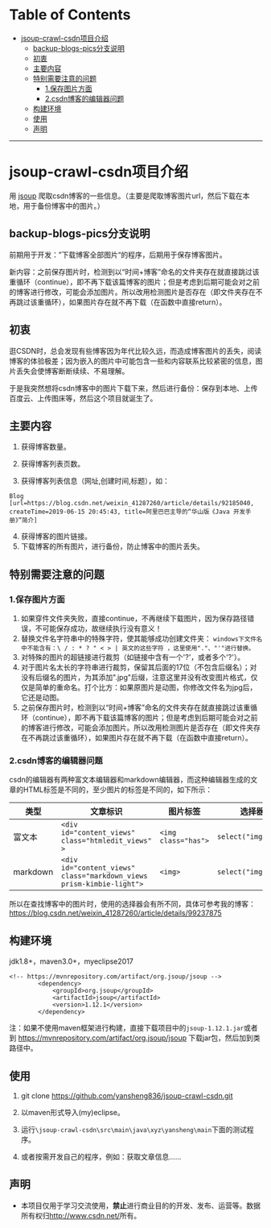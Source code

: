 Table of Contents
=================

* [jsoup\-crawl\-csdn项目介绍](#jsoup-crawl-csdn%E9%A1%B9%E7%9B%AE%E4%BB%8B%E7%BB%8D)
  * [backup\-blogs\-pics分支说明](#backup-blogs-pics%E5%88%86%E6%94%AF%E8%AF%B4%E6%98%8E)
  * [初衷](#%E5%88%9D%E8%A1%B7)
  * [主要内容](#%E4%B8%BB%E8%A6%81%E5%86%85%E5%AE%B9)
  * [特别需要注意的问题](#%E7%89%B9%E5%88%AB%E9%9C%80%E8%A6%81%E6%B3%A8%E6%84%8F%E7%9A%84%E9%97%AE%E9%A2%98)
    * [1\.保存图片方面](#1%E4%BF%9D%E5%AD%98%E5%9B%BE%E7%89%87%E6%96%B9%E9%9D%A2)
    * [2\.csdn博客的编辑器问题](#2csdn%E5%8D%9A%E5%AE%A2%E7%9A%84%E7%BC%96%E8%BE%91%E5%99%A8%E9%97%AE%E9%A2%98)
  * [构建环境](#%E6%9E%84%E5%BB%BA%E7%8E%AF%E5%A2%83)
  * [使用](#%E4%BD%BF%E7%94%A8)
  * [声明](#%E5%A3%B0%E6%98%8E)

---

# jsoup-crawl-csdn项目介绍

用 [jsoup](https://github.com/jhy/jsoup) 爬取csdn博客的一些信息。（主要是爬取博客图片url，然后下载在本地，用于备份博客中的图片。）



## backup-blogs-pics分支说明

前期用于开发：”下载博客全部图片“的程序，后期用于保存博客图片。

新内容：之前保存图片时，检测到以“时间+博客”命名的文件夹存在就直接跳过该重循环（continue），即不再下载该篇博客的图片；但是考虑到后期可能会对之前的博客进行修改，可能会添加图片。所以改用检测图片是否存在（即文件夹存在不再跳过该重循环），如果图片存在就不再下载（在函数中直接return）。


## 初衷

逛CSDN时，总会发现有些博客因为年代比较久远，而造成博客图片的丢失，阅读博客的体验极差；因为嵌入的图片中可能包含一些和内容联系比较紧密的信息，图片丢失会使博客断断续续、不易理解。

于是我突然想将csdn博客中的图片下载下来，然后进行备份：保存到本地、上传百度云、上传图床等，然后这个项目就诞生了。


## 主要内容

1. 获得博客数量。

2. 获得博客列表页数。

3. 获得博客列表信息（网址,创建时间,标题），如：
```
Blog [url=https://blog.csdn.net/weixin_41287260/article/details/92185040, createTime=2019-06-15 20:45:43, title=阿里巴巴主导的“华山版《Java 开发手册》”简介]
```
4. 获得博客的图片链接。
5. 下载博客的所有图片，进行备份，防止博客中的图片丢失。



## 特别需要注意的问题

### 1.保存图片方面

1. 如果穿件文件夹失败，直接continue，不再继续下载图片，因为保存路径错误，不可能保存成功，故继续执行没有意义！
2. 替换文件名字符串中的特殊字符，使其能够成功创建文件夹：
`windows下文件名中不能含有：\ / : * ? " < > | 英文的这些字符 ，这里使用"."、"'"进行替换。`
3. 对特殊的图片的超链接进行裁剪（如链接中含有一个'?'，或者多个'?'）。
4. 对于图片名太长的字符串进行裁剪，保留其后面的17位（不包含后缀名）；对没有后缀名的图片，为其添加".jpg"后缀，注意这里并没有改变图片格式，仅仅是简单的重命名。打个比方：如果原图片是动图，你修改文件名为jpg后，它还是动图。
5. 之前保存图片时，检测到以“时间+博客”命名的文件夹存在就直接跳过该重循环（continue），即不再下载该篇博客的图片；但是考虑到后期可能会对之前的博客进行修改，可能会添加图片。所以改用检测图片是否存在（即文件夹存在不再跳过该重循环），如果图片存在就不再下载（在函数中直接return）。


### 2.csdn博客的编辑器问题

csdn的编辑器有两种富文本编辑器和markdown编辑器，而这种编辑器生成的文章的HTML标签是不同的，至少图片的标签是不同的，如下所示：


| 类型     | 文章标识 | 图片标签 | 选择器 |
| -------- | -------- | -------- | ------ |
| 富文本   |    `<div id="content_views" class="htmledit_views" >`      |      `<img class="has">`    |    `select("img.has")`    |
| markdown |     `<div id="content_views" class="markdown_views prism-kimbie-light">`     |    `<img>`      |   `select("img")`     |


所以在查找博客中的图片时，使用的选择器会有所不同，具体可参考我的博客：<https://blog.csdn.net/weixin_41287260/article/details/99237875>



## 构建环境

jdk1.8+，maven3.0+，myeclipse2017

```maven
<!-- https://mvnrepository.com/artifact/org.jsoup/jsoup -->
		<dependency>
			<groupId>org.jsoup</groupId>
			<artifactId>jsoup</artifactId>
			<version>1.12.1</version>
		</dependency>
```

注：如果不使用maven框架进行构建，直接下载项目中的`jsoup-1.12.1.jar`或者到 <https://mvnrepository.com/artifact/org.jsoup/jsoup> 下载jar包，然后加到类路径中。



## 使用
1. git clone https://github.com/yansheng836/jsoup-crawl-csdn.git

2. 以maven形式导入(my)eclipse。

3. 运行`\jsoup-crawl-csdn\src\main\java\xyz\yansheng\main`下面的测试程序。

4. 或者按需开发自己的程序，例如：获取文章信息……



## 声明

- 本项目仅用于学习交流使用，**禁止**进行商业目的的开发、发布、运营等。数据所有权归<http://www.csdn.net/>所有。
